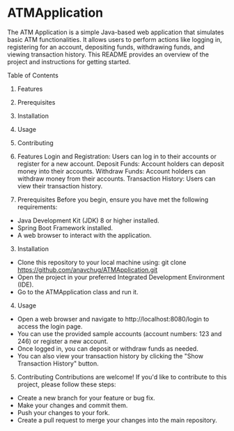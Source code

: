# ATMApplication
The ATM Application is a simple Java-based web application that simulates basic ATM functionalities. It allows users to perform actions like logging in, registering for an account, depositing funds, withdrawing funds, and viewing transaction history. This README provides an overview of the project and instructions for getting started.

Table of Contents
1. Features
2. Prerequisites
3. Installation
4. Usage
5. Contributing

1. Features
Login and Registration: Users can log in to their accounts or register for a new account.
Deposit Funds: Account holders can deposit money into their accounts.
Withdraw Funds: Account holders can withdraw money from their accounts.
Transaction History: Users can view their transaction history.

2. Prerequisites
Before you begin, ensure you have met the following requirements:

- Java Development Kit (JDK) 8 or higher installed.
- Spring Boot Framework installed.
- A web browser to interact with the application.

3. Installation
- Clone this repository to your local machine using: git clone https://github.com/anavchug/ATMApplication.git
- Open the project in your preferred Integrated Development Environment (IDE).
- Go to the ATMApplication class and run it.

4. Usage

- Open a web browser and navigate to http://localhost:8080/login to access the login page.
- You can use the provided sample accounts (account numbers: 123 and 246) or register a new account.
- Once logged in, you can deposit or withdraw funds as needed.
- You can also view your transaction history by clicking the "Show Transaction History" button.

5. Contributing
Contributions are welcome! If you'd like to contribute to this project, please follow these steps:
- Create a new branch for your feature or bug fix.
- Make your changes and commit them.
- Push your changes to your fork.
- Create a pull request to merge your changes into the main repository.